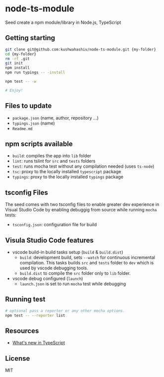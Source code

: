 # node-ts-module

Seed create a npm module/library in Node.js, TypeScript

## Getting starting

```bash
git clone git@github.com:kushwahashiv/node-ts-module.git {my-folder}
cd {my-folder}
rm -rf .git
git init
npm install
npm run typings -- -install

npm test -- -w

# Enjoy!
```

## Files to update

- `package.json` (name, author, repository ...)
- `typings.json` (name)
- `Readme.md`

## npm scripts available

- `build`: compiles the app into `lib` folder
- `lint`: runs tslint for `src` and `tests` folders
- `test`: runs mocha test without any compilation needed (uses `ts-node`)
- `tsc`: proxy to the locally installed `typescript` package
- `typings`: proxy to the locally installed `typings` package

## tsconfig Files

The seed comes with two tsconfig files to enable greater dev experience in Visual Studio Code by enabling debuggig from source while running `mocha` tests:

- `tsconfig.json`: configuration file for build

## Visula Studio Code features

- vscode build-in build tasks setup (`build` & `build.dist`)
  - `build`: development build, sets `--watch` for continuous incremental compilation.
    This tasks builds `src` and `tests` folder to `dev` which is used by vscode debugging tools.
  - `build.dist` to compile the `src` folder only to `lib` folder.
- vscode debug configured (`launch`)
  - `launch.json` is set to run `mocha` test while debugging

## Running test

```bash
# optional pass a reporter or any other mocha options.
npm test -- --reporter list
```

## Resources

- [What's new in TypeScript](https://github.com/Microsoft/TypeScript/wiki/What's-new-in-TypeScript)

## License

MIT
